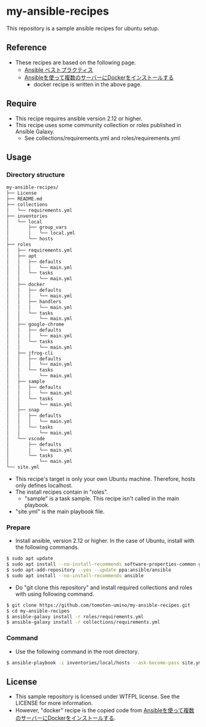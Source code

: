 # my-ansible-recipes

This repository is a sample ansible recipes for ubuntu setup.

## Reference

- These recipes are based on the following page.
    - [Ansible ベストプラクティス](https://docs.ansible.com/ansible/2.9_ja/user_guide/playbooks_best_practices.html#content-organization)
    - [Ansibleを使って複数のサーバーにDockerをインストールする](https://note.com/shift_tech/n/n880f71e8e03b)
        - docker recipe is written in the above page.


## Require

- This recipe requires ansible version 2.12 or higher.
- This recipe uses some community collection or roles published in Ansible Galaxy.
    - See collections/requirements.yml and roles/requirements.yml

## Usage

### Directory structure

```bash
my-ansible-recipes/
├── License
├── README.md
├── collections
│   └── requirements.yml
├── inventories
│   └── local
│       ├── group_vars
│       │   └── local.yml
│       └── hosts
├── roles
│   ├── requirements.yml
│   ├── apt
│   │   ├── defaults
│   │   │   └── main.yml
│   │   └── tasks
│   │       └── main.yml
│   ├── docker
│   │   ├── defaults
│   │   │   └── main.yml
│   │   ├── handlers
│   │   │   └── main.yml
│   │   └── tasks
│   │       └── main.yml
│   ├── google-chrome
│   │   ├── defaults
│   │   │   └── main.yml
│   │   └── tasks
│   │       └── main.yml
│   ├── jfrog-cli
│   │   ├── defaults
│   │   │   └── main.yml
│   │   └── tasks
│   │       └── main.yml
│   ├── sample
│   │   ├── defaults
│   │   │   └── main.yml
│   │   └── tasks
│   │       └── main.yml
│   ├── snap
│   │   ├── defaults
│   │   │   └── main.yml
│   │   └── tasks
│   │       └── main.yml
│   └── vscode
│       ├── defaults
│       │   └── main.yml
│       └── tasks
│           └── main.yml
└── site.yml
```

- This recipe's target is only your own Ubuntu machine. Therefore, hosts only defines localhost.
- The install recipes contain in "roles". 
    - "sample" is a task sample. This recipe isn't called in the main playbook.
- "site.yml" is the main playbook file.

### Prepare

- Install ansible, version 2.12 or higher. In the case of Ubuntu, install with the following commands.

```bash
$ sudo apt update
$ sudo apt install --no-install-recommends software-properties-common git 
$ sudo apt-add-repository --yes --update ppa:ansible/ansible
$ sudo apt install --no-install-recommends ansible 
```

- Do "git clone this repository" and install required collections and roles with using following command.

```bash
$ git clone https://github.com/tomoten-umino/my-ansible-recipes.git
$ cd my-ansible-recipes
$ ansible-galaxy install -r roles/requirements.yml 
$ ansible-galaxy install -r collections/requirements.yml 
```

### Command

- Use the following command in the root directory.

```bash
$ ansible-playbook -i inventories/local/hosts --ask-become-pass site.yml
```

## License

- This sample repository is licensed under WTFPL license. See the LICENSE for more information.
- However, "docker" recipe is the copied code from [Ansibleを使って複数のサーバーにDockerをインストールする](https://note.com/shift_tech/n/n880f71e8e03b).

